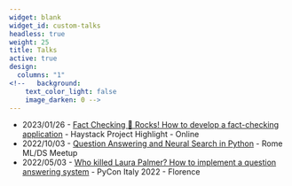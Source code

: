 ```yaml
---
widget: blank
widget_id: custom-talks
headless: true
weight: 25
title: Talks
active: true
design:
  columns: "1"
<!--   background:
    text_color_light: false
    image_darken: 0 -->
---
```


* 2023/01/26 - [Fact Checking 🎸 Rocks! How to develop a fact-checking application](./project/fact-checking-rocks/) - Haystack Project Highlight - Online
* 2022/10/03 - [Question Answering and Neural Search in Python](https://www.eventbrite.it/e/rome-mlds-meetup-neural-search-art-generation-tickets-428512912657) - Rome ML/DS Meetup
* 2022/05/03 - [Who killed Laura Palmer? How to implement a question answering system](./project/who-killed-laura-palmer/) - PyCon Italy 2022 - Florence
